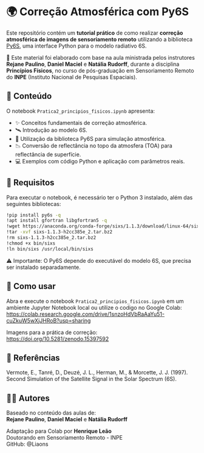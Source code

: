 # 🌍 Correção Atmosférica com Py6S

Este repositório contém um **tutorial prático** de como realizar **correção atmosférica de imagens de sensoriamento remoto** utilizando a biblioteca [Py6S](https://py6s.readthedocs.io/en/latest/), uma interface Python para o modelo radiativo 6S.

📌 Este material foi elaborado com base na aula ministrada pelos instrutores **Rejane Paulino**, **Daniel Maciel** e **Natália Rudorff**, durante a disciplina **Princípios Físicos**, no curso de pós-graduação em Sensoriamento Remoto do **INPE** (Instituto Nacional de Pesquisas Espaciais).


## 📘 Conteúdo

O notebook `Pratica2_principios_fisicos.ipynb` apresenta:

- ✨ Conceitos fundamentais de correção atmosférica.
- 🛰️ Introdução ao modelo 6S.
- 🧪 Utilização da biblioteca Py6S para simulação atmosférica.
- 📉 Conversão de reflectância no topo da atmosfera (TOA) para reflectância de superfície.
- 💻 Exemplos com código Python e aplicação com parâmetros reais.


## 🧰 Requisitos

Para executar o notebook, é necessário ter o Python 3 instalado, além das seguintes bibliotecas:

```bash
!pip install py6s -q
!apt install gfortran libgfortran5 -q
!wget https://anaconda.org/conda-forge/sixs/1.1.3/download/linux-64/sixs-1.1.3-h2cc385e_2.tar.bz2 -q
!tar -xvf sixs-1.1.3-h2cc385e_2.tar.bz2
!rm sixs-1.1.3-h2cc385e_2.tar.bz2
!chmod +x bin/sixs
!ln bin/sixs /usr/local/bin/sixs
```

⚠️ Importante: O Py6S depende do executável do modelo 6S, que precisa ser instalado separadamente.

## 🚀 Como usar
Abra e execute o notebook `Pratica2_principios_fisicos.ipynb` em um ambiente Jupyter Notebook local ou utilize o codigo no Google Colab:
https://colab.research.google.com/drive/1snzoHdVbRaAaYu51-cuZkuW5wXjJHRoB?usp=sharing

Imagens para a prática de correção:
https://doi.org/10.5281/zenodo.15397592

## 📎 Referências
Vermote, E., Tanré, D., Deuzé, J. L., Herman, M., & Morcette, J. J. (1997). Second Simulation of the Satellite Signal in the Solar Spectrum (6S).

## 👨‍💻 Autores
Baseado no conteúdo das aulas de: \
**Rejane Paulino**, **Daniel Maciel** e **Natália Rudorff**

Adaptação para Colab por **Henrique Leão** \
Doutorando em Sensoriamento Remoto - INPE \
GitHub: @Liaons

